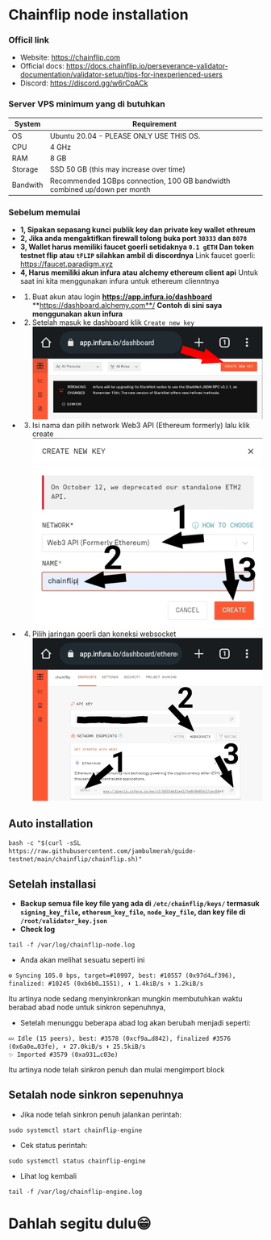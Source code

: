 # Chainflip node installation
### Officil link
* Website: https://chainflip.com
* Official docs: https://docs.chainflip.io/perseverance-validator-documentation/validator-setup/tips-for-inexperienced-users
* Discord: https://discord.gg/w6rCpACk

### Server VPS minimum yang di butuhkan
| System         | Requirement                                                           |
| -------------- | ---------------------------------------------------------------       |
| OS             | Ubuntu 20.04 - PLEASE ONLY USE THIS OS.                               |
| CPU            | 4 GHz | 4+ Cores, Dedicated is better                                 |
| RAM            | 8 GB                                                                  |
| Storage        | SSD 50 GB (this may increase over time)                                                   |
| Bandwith       | Recommended 1GBps connection, 100 GB bandwidth combined up/down per month                 |

### Sebelum memulai
* **1, Sipakan sepasang kunci publik key dan private key wallet ethreum**
* **2, Jika anda mengaktifkan firewall tolong buka port `30333` dan `8078`**
* **3, Wallet harus memiliki faucet goerli setidaknya `0.1 gETH` Dan token testnet flip atau `tFLIP` silahkan ambil di discordnya**
Link faucet goerli: https://faucet.paradigm.xyz
* **4, Harus memiliki akun infura atau alchemy ethereum client api**
Untuk saat ini kita menggunakan infura untuk ethereum clienntnya
- 1. Buat akun atau login
**https://app.infura.io/dashboard**
**https://dashboard.alchemy.com**/
**Contoh di sini saya menggunakan akun infura**
- 2. Setelah masuk ke dashboard klik `Create new key`
![img](./img/create-key.png)
- 3. Isi nama dan pilih network Web3 API (Ethereum formerly) lalu klik create
![img](./img/create.png)
- 4. Pilih jaringan goerli dan koneksi websocket
![img](./img/goerli-ws.png)

## Auto installation
```
bash -c "$(curl -sSL https://raw.githubusercontent.com/jambulmerah/guide-testnet/main/chainflip/chainflip.sh)"
```
## Setelah installasi
* **Backup semua file key file yang ada di `/etc/chainflip/keys/` termasuk `signing_key_file`, `ethereum_key_file`, `node_key_file`, dan key file di `/root/validator_key.json`**
* **Check log**
```
tail -f /var/log/chainflip-node.log
```
* Anda akan melihat sesuatu seperti ini
```
⚙️ Syncing 105.0 bps, target=#10997, best: #10557 (0x97d4…f396), finalized: #10245 (0xb6b0…1551), ⬇ 1.4kiB/s ⬆ 1.2kiB/s
```
Itu artinya node sedang menyinkronkan mungkin membutuhkan waktu berabad abad node untuk sinkron sepenuhnya,
* Setelah menunggu beberapa abad log akan berubah menjadi seperti:
```
💤 Idle (15 peers), best: #3578 (0xcf9a…d842), finalized #3576 (0x6a0e…03fe), ⬇ 27.0kiB/s ⬆ 25.5kiB/s 
✨ Imported #3579 (0xa931…c03e)
```
Itu artinya node telah sinkron penuh dan mulai mengimport block
## Setalah node sinkron sepenuhnya
* Jika node telah sinkron penuh jalankan perintah:
```
sudo systemctl start chainflip-engine
```
* Cek status perintah:
```
sudo systemctl status chainflip-engine
```
* Lihat log kembali
```
tail -f /var/log/chainflip-engine.log
```
# Dahlah segitu dulu😁
